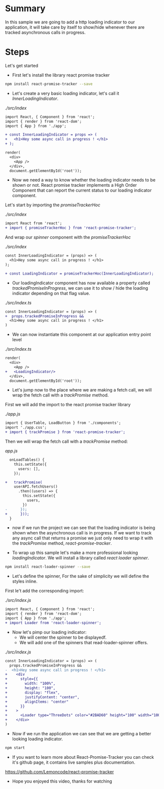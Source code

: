 # Summary

In this sample we are going to add a http loading indicator to our application, it will take care by itself to show/hide whenever there are tracked asynchronous calls in progress.

# Steps

Let's get started

- First let's install the library react promise tracker

```bash
npm install react-promise-tracker --save
```

- Let's create a very basic loading indicator, let's call it _InnerLoadingIndicator_.

_./src/index_

```diff
import React, { Component } from 'react';
import { render } from 'react-dom';
import { App } from './app';

+ const InnerLoadingIndicator = props => (
+   <h1>Hey some async call in progress ! </h1>
+ );

render(
  <div>
    <App />
  </div>,
  document.getElementById('root'));
```

- Now we need a way to know whether the loading indicator needs
  to be shown or not. React promise tracker implements a High Order Component that can report the current status to our loading indicator component.

Let's start by importing the _promiseTrackerHoc_

_./src/index_

```diff
import React from 'react';
+ import { promiseTrackerHoc } from 'react-promise-tracker';
```

And wrap our _spinner_ component with the _promiseTrackerHoc_

_./src/index_

```diff
const InnerLoadingIndicator = (props) => (
  <h1>Hey some async call in progress ! </h1>
);

+ const LoadingIndicator = promiseTrackerHoc(InnerLoadingIndicator);
```

- Our loadingIndicator component has now available a property called _trackedPromiseInProgress_, we can use it to show / hide the loading indicator depending on that flag value.

_./src/index.ts_

```diff
const InnerLoadingIndicator = (props) => (
+  props.trackedPromiseInProgress &&
  <h1>Hey some async call in progress ! </h1>
)
```

- We can now instantiate this component at our application entry point level

_./src/index.ts_

```diff
render(
  <div>
    <App />
+   <LoadingIndicator/>
  </div>,
  document.getElementById('root'));
```

- Let's jump now to the place where we are making a fetch call, we will wrap
  the fetch call with a _trackPromise_ method.

First we will add the import to the react promise tracker library

_./app.js_

```diff
import { UserTable, LoadButton } from './components';
import './app.css';
+ import { trackPromise } from 'react-promise-tracker';
```

Then we will wrap the fetch call with a _trackPromise_ method:

_app.js_

```diff
  onLoadTables() {
    this.setState({
      users: [],
    });

+   trackPromise(
    userAPI.fetchUsers()
      .then((users) => {
        this.setState({
          users,
        })
-      });
+      }));
  }
```

- now if we run the project we can see that the loading indicator is being shown when the asynchronous call is in progress. If we want to track any async call that returns a promise we just only need to wrap it with the _trackPromise_ method, _react-promise-tracker_.

- To wrap up this sample let's make a more professional looking _loadingIndicator_. We will install a library called _react loader spinner_.

```bash
npm install react-loader-spinner --save
```

- Let's define the spinner, For the sake of simplicity we will define the styles inline.

First le't add the corresponding import:

_./src/index.js_

```diff
import React, { Component } from 'react';
import { render } from 'react-dom';
import { App } from './app';
+ import Loader from 'react-loader-spinner';
```

- Now let's pimp our loading indicator:
  - We will center the spinner to be displayedf.
  - We will add one of the spinners that read-loader-spinner offers.

_./src/index.js_

```diff
const InnerLoadingIndicator = (props) => (
  props.trackedPromiseInProgress &&
-  <h1>Hey some async call in progress ! </h1>
+    <div
+      style={{
+        width: "100%",
+        height: "100",
+        display: "flex",
+        justifyContent: "center",
+        alignItems: "center"
+      }}
+    >
+      <Loader type="ThreeDots" color="#2BAD60" height="100" width="100" />
+    </div>
)
```

- Now if we run the application we can see that we are getting a better looking loading indicator.

```bash
npm start
```

- If you want to learn more about React-Promise-Tracker you can check it's github page, it contains live samples plus documentation.

https://github.com/Lemoncode/react-promise-tracker


- Hope you enjoyed this video, thanks for watching
